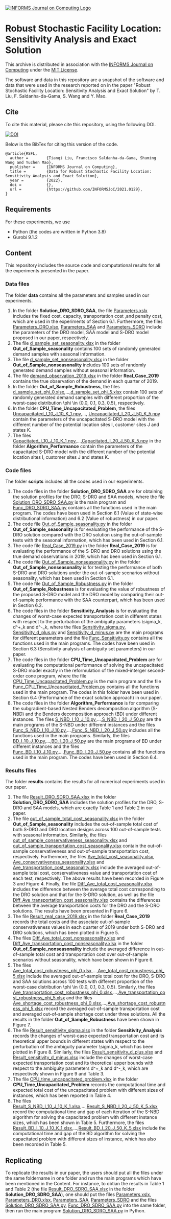 [![INFORMS Journal on Computing Logo](https://INFORMSJoC.github.io/logos/INFORMS_Journal_on_Computing_Header.jpg)](https://pubsonline.informs.org/journal/ijoc)

# Robust Stochastic Facility Location: Sensitivity Analysis and Exact Solution

This archive is distributed in association with the [INFORMS Journal on
Computing](https://pubsonline.informs.org/journal/ijoc) under the [MIT License](LICENSE).

The software and data in this repository are a snapshot of the software and data
that were used in the research reported on in the paper "Robust Stochastic Facility Location: Sensitivity Analysis and Exact Solution" by T. Liu, F. Saldanha-da-Gama, S. Wang and Y. Mao. 

## Cite

To cite this material, please cite this repository, using the following DOI.

[![DOI](https://zenodo.org/badge/285853815.svg)](https://zenodo.org/badge/latestdoi/285853815)

Below is the BibTex for citing this version of the code.

```
@article{RSFL,
  author =        {Tianqi Liu, Francisco Saldanha-da-Gama, Shuming Wang and Yuchen Mao},
  publisher =     {INFORMS Journal on Computing},
  title =         {Data for Robust Stochastic Facility Location: Sensitivity Analysis and Exact Solution},
  year =          {2022},
  doi =           {},
  url =           {https://github.com/INFORMSJoC/2021.0129},
}  
```

## Requirements
For these experiments, we use
* Python (the codes are written in Python 3.8)
* Gurobi 9.1.2

## Content
This repository includes the source code and computational results for all the experiments presented in the paper.

### Data files
The folder **data** contains all the parameters and samples used in our experiments.
1. In the folder **Solution_DRO_SDRO_SAA**, the file [Parameters.xslx](data/Solution_DRO_SDRO_SAA/Parameters.xlsx) includes the fixed cost, capacity, transportation cost ,and penalty cost, which are used in the experiments of Section 6.1. Furthermore, the files [Parameters_DRO.xlsx](data/Parameters_DRO.xlsx), [Parameters_SAA](data/Parameters_SAA.xlsx) and [Parameters_SDRO](data/Parameters_SDRO.xlsx) include the parameters of the DRO model, SAA model and S-DRO model proposed in our paper, respectively.  
2. The file [d_sample_set_seasonality.xlsx](data/Out_of_Sample_seasonality/d_sample_set_seasonality.xlsx) in the folder **Out_of_Sample_seasonality** contains 100 sets of randomly generated demand samples with seasonal information. 
3. The file [d_sample_set_nonseasonality.xlsx](data/Out_of_Sample_nonseasonality/d_sample_set_nonseasonality.xlsx) in the folder **Out_of_Sample_nonseasonality** includes 100 sets of randomly generated demand samples without seasonal information.
4. The file [demand_observation_2019.xlsx](data/Real_Case_2019/demand_observation_2019.xlsx) in the folder **Real_Case_2019** contains the true observation of the demand in each quarter of 2019.
5. In the folder **Out_of_Sample_Robustness**, the files [d_sample_set_phi_0.xlsx](data/Out_of_Sample_Robustness/d_sample_set_phi_0.xlsx),...,[d_sample_set_phi_5.xlsx](data/Out_of_Sample_Robustness/d_sample_set_phi_5.xlsx) contain 100 sets of randomly generated demand samples with different proportion of the worst-case distribution \phi \in {0.0, 0.1, 0.3, 0.5}, respectively.
6. In the folder **CPU_Time_Uncapacitated_Problem**, the files [Uncapacitated_I_10_J_10_K_1.npy](data/CPU_Time_Uncapacitated_Problem/Uncapacitated_I_10_J_10_K_1.npy),..., [Uncapacitated_I_20_J_50_K_5.npy](data/CPU_Time_Uncapacitated_Problem/Uncapacitated_I_20_J_50_K_5.npy) contain the parameters of the uncapacitated S-DRO model with the different number of the potential location sites I, customer sites J and states K. 
7. The files [Capacitated_I_10_J_10_K_1.npy](data/Algorithm_Performance/Capacitated_I_10_J_10/Capacitated_I_10_J_10_K_1.npy),...,[Capacitated_I_20_J_50_K_5.npy](data/Algorithm_Performance/Capacitated_I_20_J_50/Capacitated_I_20_J_50_K_5.npy) in the folder **Algorithm_Performance** contain the parameters of the capacitated S-DRO model with the different number of the potential location sites I, customer sites J and states K.

### Code files 

The folder **scripts** includes all the codes used in our experiments.
1. The code files in the folder **Solution_DRO_SDRO_SAA** are for obtaining the solution profiles for the DRO, S-DRO and SAA models, where the file [Solution_DRO_SDRO_SAA.py](scripts/Solution_DRO_SDRO_SAA/Solution_DRO_SDRO_SAA.py) is the main program and [Func_DRO_SDRO_SAA.py](scripts/Solution_DRO_SDRO_SAA/Func_DRO_SDRO_SAA.py) contains all the functions used in the main program. The codes have been used in Section 6.1 (Value of state-wise distributional information) and 6.2 (Value of robustness) in our paper.
2. The code file [Out_of_Sample_seasonality.py](scripts/Out_of_Sample_seasonality/Out_of_Sample_seasonality.py) in the folder **Out_of_Sample_seasonality** is for evaluating the performance of the S-DRO solution compared with the DRO solution using the out-of-sample tests with the seasonal information, which has been used in Section 6.1.
3. The code file [Real_Case_2019.py](scripts/Real_Case_2019/Real_Case_2019.py) in the folder **Real_Case_2019** is for evaluating the performance of the S-DRO and DRO solutions using the true demand observations in 2019, which has been used in Section 6.1.
4. The code file [Out_of_Sample_nonseasonality.py](scripts/Out_of_Sample_nonseasonality/Out_of_Sample_nonseasonality.py) in the folder **Out_of_Sample_nonseasonality** is for testing the performance of both S-DRO and DRO solutions under the out-of-sample scenarios without seasonality, which has been used in Section 6.1.
5. The code file [Out_of_Sample_Robustness.py](scripts/Out_of_Sample_Robustness/Out_of_Sample_Robustness.py) in the folder **Out_of_Sample_Robustness** is for  evaluating the value of robustness of the proposed S-DRO model and the DRO model by comparing their out-of-sample performance with the SAA counterpart, which has been used in Section 6.2.
6. The code files in the folder **Sensitivity_Analysis** is for evaluating the changes of worst-case expected transportation cost in different states with respect to the perturbation of the ambiguity parameters \sigma_k, d^+_k and d^-_k, where the files [Sensitivity_sigma.py](scripts/Sensitivity_Analysis/Sensitivity_sigma.py), [Sensitivity_d_plus.py](scripts/Sensitivity_Analysis/Sensitivity_d_plus.py) and [Sensitivity_d_minus.py](scripts/Sensitivity_Analysis/Sensitivity_d_minus.py) are the main programs for different parameters and the file [Func_Sensitivity.py](scripts/Sensitivity_Analysis/Func_Sensitivity.py) contains all the functions used in the main programs. The codes have been used in Section 6.3 (Sensitivity analysis of ambiguity set parameters) in our paper.
7. The code files in the folder **CPU_Time_Uncapacitated_Problem** are for evaluating the computational performance of solving the uncapacitated S-DRO model exactly in the reformulation of the mixed-interger second-order cone program, where the file [CPU_Time_Uncapacitated_Problem.py](scripts/CPU_Time_Uncapacitated_Problem/CPU_Time_Uncapacitated_Problem.py) is the main program and the file [Func_CPU_Time_Uncapacitated_Problem.py](scripts/CPU_Time_Uncapacitated_Problem/Func_CPU_Time_Uncapacitated_Problem.py) contains all the functions used in the main program. The codes in this folder have been used in Section 6.4 (Performance of the exact solution approach) in our paper.
8. The code files in the folder **Algorithm_Performance** is for comparing the subgradient-based Nested Benders decomposition algorithm (S-NBD) and the Benders decomposition approach (BD) under different instances. The files [S_NBD_I_10_J_10.py](scripts/Algorithm_Performance/Capacitated_I_10_J_10/S_NBD_I_10_J_10.py),...,[S_NBD_I_20_J_50.py](scripts/Algorithm_Performance/Capacitated_I_20_J_50/S_NBD_I_20_J_50.py) are the main programs of the S-NBD under different instances and the files [Func_S_NBD_I_10_J_10.py](scripts/Algorithm_Performance/Capacitated_I_10_J_10/Func_S_NBD_I_10_J_10.py),...,[Func_S_NBD_I_20_J_50.py](scripts/Algorithm_Performance/Capacitated_I_20_J_50/Func_S_NBD_I_20_J_50.py) includes all the functions used in the main programs. Similarly, the files [BD_I_10_J_10.py](scripts/Algorithm_Performance/Capacitated_I_10_J_10/BD_I_10_J_10.py),...,[BD_I_20_J_50.py](scripts/Algorithm_Performance/Capacitated_I_20_J_50/BD_I_20_J_50.py) are the main programs of BD under different instances and the files [Func_BD_I_10_J_10.py](scripts/Algorithm_Performance/Capacitated_I_10_J_10/Func_BD_I_10_J_10.py),...,[Func_BD_I_20_J_50.py](scripts/Algorithm_Performance/Capacitated_I_20_J_50/Func_BD_I_20_J_50.py) contains all the functions used in the main program. The codes have been used in Section 6.4. 

### Results files

The folder **results** contains the results for all numerical experiments used in our paper.
1. The file [Result_DRO_SDRO_SAA.xlsx](/results/Solution_DRO_SDRO_SAA/Result_DRO_SDRO_SAA.xlsx) in the folder **Solution_DRO_SDRO_SAA** includes the solution profiles for the DRO, S-DRO and SAA models, which are exactly Table 1 and Table 2 in our paper.
2. The file [out_of_sample_total_cost_seasonality.xlsx](results/Out_of_Sample_seasonality/out_of_sample_total_cost_seasonality.xlsx) in the folder **Out_of_Sample_seasonality** includes the out-of-sample total cost of both S-DRO and DRO location designs across 100 out-of-sample tests with seasonal information. Similarly, the files  [out_of_sample_conservativeness_seasonality.xlsx](results/Out_of_Sample_seasonality/out_of_sample_total_cost_seasonality.xlsx) and [out_of_sample_transportation_cost_seasonality.xlsx](results/Out_of_Sample_seasonality/out_of_sample_transportation_cost_seasonality.xlsx) contain the out-of-sample conservativeness and out-of-sample transportation cost, respectively. Furthermore, the files [Ave_total_cost_seasonality.xlsx](results/Out_of_Sample_seasonality/Ave_total_cost_seasonality.xlsx), [Ave_conservativeness_seasonality.xlsx](results/Out_of_Sample_seasonality/Ave_conservativeness_seasonality.xlsx) and [Ave_transportation_cost_seasonality.xlsx](results/Out_of_Sample_seasonality/Ave_transportation_cost_seasonality.xlsx) include the averaged out-of-sample total cost, conservativeness value and transportation cost of each test, respectively. The above results have been recorded in Figure 3 and Figure 4. Finally, the file [Diff_Ave_total_cost_seasonality.xlsx](results/Out_of_Sample_seasonality/Diff_Ave_total_cost_seasonality.xlsx) includes the difference between the average total cost corresponding to
the DRO solution and that for the S-DRO solution, as well as the file [Diff_Ave_transportation_cost_seasonality.xlsx](results/Out_of_Sample_seasonality/Diff_Ave_transportation_cost_seasonality.xlsx) contains the differences between the average transportation costs for the DRO and the S-DRO solutions. The results have been presented in Figure 6.
3. The file [Result_real_case_2019.xlsx](results/Real_Case_2019/Result_real_case_2019.xlsx) in the folder **Real_Case_2019** records the total costs and the associate out-of-sample conservativeness values in each quarter of 2019 under both S-DRO and DRO solutions, which has been plotted in Figure 5.
4. The files [Diff_Ave_total_cost_nonseasonality.xlsx](results/Out_of_Sample_nonseasonality/Diff_Ave_total_cost_nonseasonality.xlsx) and [Diff_Ave_transportation_cost_nonseasonality.xlsx](results/Out_of_Sample_nonseasonality/Diff_Ave_transportation_cost_nonseasonality.xlsx) in the folder **Out_of_Sample_nonseasonality** include the averaged difference in out-of-sample total cost and transportation cost over out-of-sample scenarios without seasonality, which have been shown in Figure 6.
5. The files [Ave_total_cost_robustness_phi_0.xlsx](results/Out_of_Sample_Robustness/Ave_total_cost_robustness_phi_0.xlsx),...,[Ave_total_cost_robustness_phi_5.xlsx](results/Out_of_Sample_Robustness/Ave_total_cost_robustness_phi_5.xlsx) include the averaged out-of-sample total cost for the DRO, S-DRO and SAA solutions across 100 tests with different proportion of the worst-case distribution \phi \in {0.0, 0.1, 0.3, 0.5}. Similarly, the files [Ave_transportation_cost_robustness_phi_0.xlsx](results/Out_of_Sample_Robustness/Ave_transportation_cost_robustness_phi_0.xlsx),...,[Ave_transportation_cost_robustness_phi_5.xlsx](results/Out_of_Sample_Robustness/Ave_transportation_cost_robustness_phi_5.xlsx) and the files [Ave_shortage_cost_robustness_phi_0.xlsx](results/Out_of_Sample_Robustness/Ave_shortage_cost_robustness_phi_0.xlsx),...,[Ave_shortage_cost_robustness_phi_5.xlsx](results/Out_of_Sample_Robustness/Ave_shortage_cost_robustness_phi_5.xlsx) record the averaged out-of-sample transportation cost and averaged
out-of-sample shortage cost under three solutions. All the results in the folder **Out_of_Sample_Robustness** have been shown in Figure 7.
6. The file [Result_sensitivity_sigma.xlsx](results/Sensitivity_Analysis/Result_sensitivity_sigma.xlsx) in the folder **Sensitivity_Analysis** records the changes of worst-case expected transportation cost and its theoretical upper bounds in different states with respect to the perturbation of the ambiguity parameter \sigma_k, which has been plotted in Figure 8. Similarly, the files [Result_sensitivity_d_plus.xlsx](results/Sensitivity_Analysis/Result_sensitivity_d_plus.xlsx) and [Result_sensitivity_d_minus.xlsx](results/Sensitivity_Analysis/Result_sensitivity_d_minus.xlsx) include the changes of worst-case expected transportation cost and its theoretical upper bounds with respect to the ambiguity parameters d^+_k and d^-_k, which are respectively shown in Figure 9 and Table 3.
7. The file [CPU_time_uncapacitated_problem.xlsx](results/CPU_Time_Uncapacitated_Problem/CPU_time_uncapacitated_problem.xlsx) in the folder **CPU_Time_Uncapacitated_Problem** records the computational time and expected total cost of the uncapacitated problem with different sizes of instances, which has been reported in Table 4.
8. The files [Result_S_NBD_I_10_J_10_K_1.xlsx](results/Algorithm_Performance/Capacitated_I_10_J_10/Result_S_NBD_I_10_J_10_K_1.xlsx),...,[Result_S_NBD_I_20_J_50_K_5.xlsx](results/Algorithm_Performance/Capacitated_I_20_J_50/Result_S_NBD_I_20_J_50_K_5.xlsx) record the computational time and gap of each iteration of the S-NBD algorithm for solving the capacitated problem with different instance sizes, which has been shown in Table 5. Furthermore, the files [Result_BD_I_10_J_10_K_1.xlsx](results/Algorithm_Performance/Capacitated_I_10_J_10/Result_BD_I_10_J_10_K_1.xlsx),...,[Result_BD_I_20_J_50_K_5.xlsx](results/Algorithm_Performance/Capacitated_I_20_J_50/Result_BD_I_20_J_50_K_5.xlsx) include the computational time and gap of the BD algorithm for solving the capacitated problem with different sizes of instance, which has also been recorded in Table 5.


## Replicating

To replicate the results in our paper, the users should put all the files under the same foldername in one folder and run the main programs which have been mentioned in the Content. For instance, to obtian the results in Table 1 and Table 2 (the file [Result_DRO_SDRO_SAA.xlsx](/results/Solution_DRO_SDRO_SAA/Result_DRO_SDRO_SAA.xlsx) in the folder **Solution_DRO_SDRO_SAA**), one should put the files [Parameters.xslx](data/Solution_DRO_SDRO_SAA/Parameters.xlsx), [Parameters_DRO.xlsx](data/Parameters_DRO.xlsx), [Parameters_SAA](data/Parameters_SAA.xlsx), [Parameters_SDRO](data/Parameters_SDRO.xlsx) and the files [Solution_DRO_SDRO_SAA.py](scripts/Solution_DRO_SDRO_SAA/Solution_DRO_SDRO_SAA.py), [Func_DRO_SDRO_SAA.py](scripts/Solution_DRO_SDRO_SAA/Func_DRO_SDRO_SAA.py) into the same folder, then run the main program [Solution_DRO_SDRO_SAA.py](scripts/Solution_DRO_SDRO_SAA/Solution_DRO_SDRO_SAA.py) in Python.       


